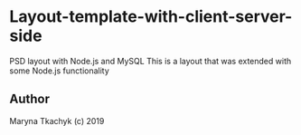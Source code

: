 # Layout-template-with-client-server-side
PSD layout with Node.js and MySQL
This is a layout that was extended with some Node.js functionality

## Author
Maryna Tkachyk (c) 2019
